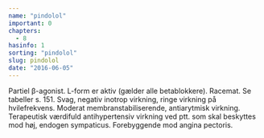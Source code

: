 ```yaml
---
name: "pindolol"
important: 0
chapters:  
  - 8
hasinfo: 1
sorting: "pindolol"
slug: pindolol
date: "2016-06-05"
---
```


Partiel β-agonist. L-form er aktiv (gælder alle betablokkere). Racemat.  Se tabeller s. 151. Svag, negativ inotrop virkning, ringe virkning på hvilefrekvens. Moderat membranstabiliserende, antiarytmisk virkning. Terapeutisk værdifuld antihypertensiv virkning ved ptt. som skal beskyttes mod høj, endogen sympaticus. Forebyggende mod angina pectoris.
